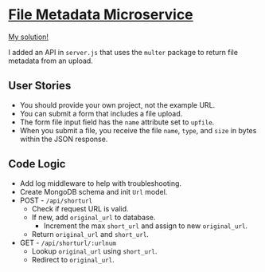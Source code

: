 # [File Metadata Microservice](https://www.freecodecamp.org/learn/apis-and-microservices/apis-and-microservices-projects/file-metadata-microservice)

[My solution!](https://boilerplate-project-filemetadata.willbeaumont.repl.co/)

I added an API in `server.js` that uses the `multer` package to return file metadata from an upload.

## User Stories
* You should provide your own project, not the example URL.
* You can submit a form that includes a file upload.
* The form file input field has the `name` attribute set to `upfile`.
* When you submit a file, you receive the file `name`, `type`, and `size` in bytes within the JSON response.

## Code Logic
* Add log middleware to help with troubleshooting.
* Create MongoDB schema and init `Url` model.
* POST - `/api/shorturl`
    * Check if request URL is valid.
    * If new, add `original_url` to database.
        * Increment the max `short_url` and assign to new `original_url`.
    * Return `original_url` and `short_url`.
* GET - `/api/shorturl/:urlnum`
    * Lookup `original_url` using `short_url`.
    * Redirect to `original_url`.
